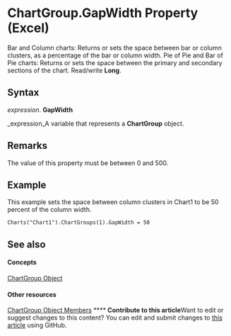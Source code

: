 
# ChartGroup.GapWidth Property (Excel)

Bar and Column charts: Returns or sets the space between bar or column clusters, as a percentage of the bar or column width. Pie of Pie and Bar of Pie charts: Returns or sets the space between the primary and secondary sections of the chart. Read/write  **Long**.


## Syntax

 _expression_. **GapWidth**

 _expression_A variable that represents a  **ChartGroup** object.


## Remarks

The value of this property must be between 0 and 500.


## Example

This example sets the space between column clusters in Chart1 to be 50 percent of the column width.


```
Charts("Chart1").ChartGroups(1).GapWidth = 50
```


## See also


#### Concepts


 [ChartGroup Object](7eee66c5-04a7-fd86-6e34-4c22ccaf8de0.md)
#### Other resources


 [ChartGroup Object Members](2d31f7af-d639-c8f4-0714-08fc618ec92d.md)
****   **Contribute to this article**Want to edit or suggest changes to this content? You can edit and submit changes to  [this article](https://github.com/jhershey00/VBA_Excel_Test/OpenXMLCon/articles/2bf93d07-9181-f43c-5a0f-9350fc1ebd62.md) using GitHub.

